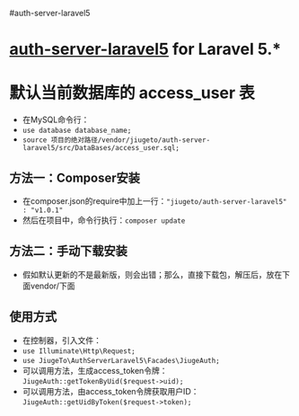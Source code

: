 #auth-server-laravel5

# [auth-server-laravel5](https://coding.net/u/946493655/p/auth-server-laravel5/) for Laravel 5.*

# 默认当前数据库的 access_user 表
- 在MySQL命令行：
- `use database database_name;`
- `source 项目的绝对路径/vendor/jiugeto/auth-server-laravel5/src/DataBases/access_user.sql;`

## 方法一：Composer安装
- 在composer.json的require中加上一行：`"jiugeto/auth-server-laravel5" : "v1.0.1"`
- 然后在项目中，命令行执行：`composer update`
## 方法二：手动下载安装
- 假如默认更新的不是最新版，则会出错；那么，直接下载包，解压后，放在下面vendor/下面

## 使用方式
- 在控制器，引入文件：
- `use Illuminate\Http\Request;`
- `use JiugeTo\AuthServerLaravel5\Facades\JiugeAuth;`
- 可以调用方法，生成access_token令牌：`JiugeAuth::getTokenByUid($request->uid);`
- 可以调用方法，由access_token令牌获取用户ID：`JiugeAuth::getUidByToken($request->token);`